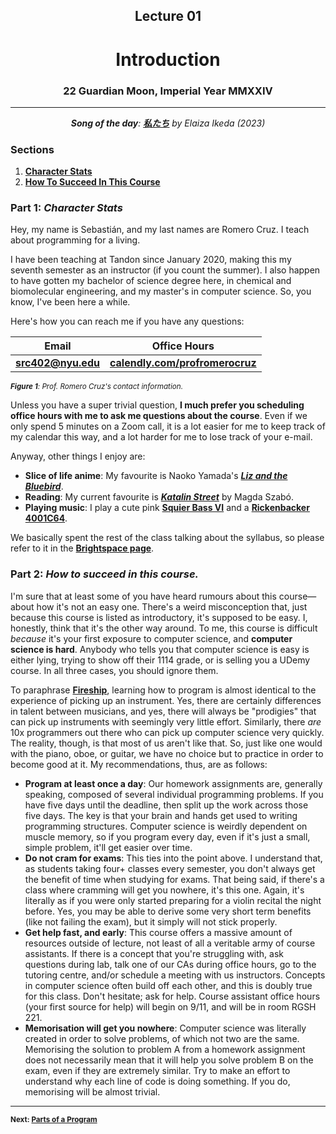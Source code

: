 <h2 align=center>Lecture 01</h2>

<h1 align=center>Introduction</h1>

<h3 align=center>22 Guardian Moon, Imperial Year MMXXIV</h3>

---

<p align=center><strong><em>Song of the day</strong>: <a href="https://youtu.be/L75vE2JeM48"><strong><u>私たち</u></strong></a> by Elaiza Ikeda (2023)</em></p>

### Sections

1. [**Character Stats**](#part-1-character-stats)
2. [**How To Succeed In This Course**](#part-2-how-to-succeed-in-this-course)

### Part 1: _Character Stats_

Hey, my name is Sebastián, and my last names are Romero Cruz. I teach about programming for a living.

I have been teaching at Tandon since January 2020, making this my seventh semester as an instructor (if you count
the summer). I also happen to have gotten my bachelor of science degree here, in chemical and biomolecular engineering,
and my master's in computer science. So, you know, I've been here a while.

Here's how you can reach me if you have any questions:

| **Email**                              | **Office Hours**                                                      |
|----------------------------------------|-----------------------------------------------------------------------|
| [**src402@nyu.edu**](mailto:src402@nyu.edu) | [**calendly.com/profromerocruz**](http://calendly.com/profromerocruz)   |

<sub>_**Figure 1**: Prof. Romero Cruz's contact information._</sub>

Unless you have a super trivial question, **I much prefer you scheduling office hours with me to ask me questions about
the course**. Even if we only spend 5 minutes on a Zoom call, it is a lot easier for me to keep track of my calendar 
this way, and a lot harder for me to lose track of your e-mail.

Anyway, other things I enjoy are:

- **Slice of life anime**: My favourite is Naoko Yamada's [***Liz and the Bluebird***](https://youtu.be/hBkdgCvZPX0).
- **Reading**: My current favourite is [***Katalin Street***](https://www.worldliteraturetoday.org/2017/november/katalin-street-magda-szabo) by Magda Szabó.
- **Playing music**: I play a cute pink [**Squier Bass VI**](https://reverb.com/item/47714598-squier-bass-vi-2021-fsr-shell-pink-matching-headstock-short-scale) and a [**Rickenbacker 4001C64**](http://www.rickenbacker.com/model.asp?model=4001C64).

We basically spent the rest of the class talking about the syllabus, so please refer to it in the [**Brightspace page**](https://brightspace.nyu.edu/d2l/home/308076).

### Part 2: _How to succeed in this course._

I'm sure that at least some of you have heard rumours about this course—about how it's not an easy one. There's a weird
misconception that, just because this course is listed as introductory, it's supposed to be easy. I, honestly, think
that it's the other way around. To me, this course is difficult _because_ it's your first exposure to computer science,
and **computer science is hard**. Anybody who tells you that computer science is easy is either lying, trying to show
off their 1114 grade, or is selling you a UDemy course. In all three cases, you should ignore them.

To paraphrase [**Fireship**](https://youtu.be/NtfbWkxJTHw), learning how to program is almost identical to the experience
of picking up an instrument. Yes, there are certainly differences in talent between musicians, and yes, there will
always be "prodigies" that can pick up instruments with seemingly very little effort. Similarly, there _are_ 10x
programmers out there who can pick up computer science very quickly. The reality, though, is that most of us aren't like
that. So, just like one would with the piano, oboe, or guitar, we have no choice but to practice in order to become good
at it. My recommendations, thus, are as follows:

- **Program at least once a day**: Our homework assignments are, generally speaking, composed of several individual programming problems. If you have five days until the deadline, then split up the work across those five days. The key is that your brain and hands get used to writing programming structures. Computer science is weirdly dependent on muscle memory, so if you program every day, even if it's just a small, simple problem, it'll get easier over time.
- **Do not cram for exams**: This ties into the point above. I understand that, as students taking four+ classes every semester, you don't always get the benefit of time when studying for exams. That being said, if there's a class where cramming will get you nowhere, it's this one. Again, it's literally as if you were only started preparing for a violin recital the night before. Yes, you may be able to derive some very short term benefits (like not failing the exam), but it simply will not stick properly.
- **Get help fast, and early**: This course offers a massive amount of resources outside of lecture, not least of all a veritable army of course assistants. If there is a concept that you're struggling with, ask questions during lab, talk one of our CAs during office hours, go to the tutoring centre, and/or schedule a meeting with us instructors. Concepts in computer science often build off each other, and this is doubly true for this class. Don't hesitate; ask for help. Course assistant office hours (your first source for help) will begin on 9/11, and will be in room RGSH 221.
- **Memorisation will get you nowhere**: Computer science was literally created in order to solve problems, of which not two are the same. Memorising the solution to problem A from a homework assignment does not necessarily mean that it will help you solve problem B on the exam, even if they are extremely similar. Try to make an effort to understand why each line of code is doing something. If you do, memorising will be almost trivial.

---

<sub>**Next: [Parts of a Program](/lectures/02_parts_of_a_program)**</sub>